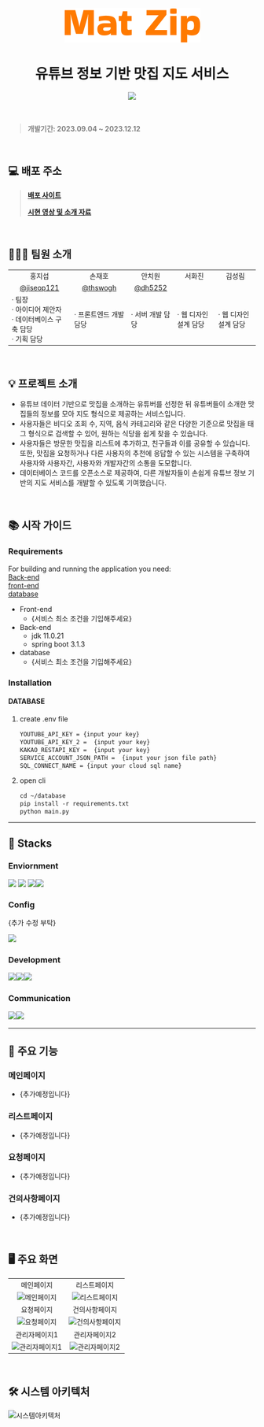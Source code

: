 
<p align="center">
  <img src="images/img_1.png" alt="맛집사이트로고">
</p>

<h1 align="center">유튜브 정보 기반 맛집 지도 서비스</h1>
<p align="center"><a href="https://hits.seeyoufarm.com"><img src="https://hits.seeyoufarm.com/api/count/incr/badge.svg?url=https%3A%2F%2Fgithub.com%2Fparkyolo%2FminiHanaInsurance&count_bg=%232BB1A9&title_bg=%23555555&icon=&icon_color=%23E7E7E7&title=hits&edge_flat=false"/></a></p>

<br>

> <p style="color:gray; font-weight:bold;"></p>
> <p style="color:gray; font-weight:bold;">개발기간: 2023.09.04 ~ 2023.12.12</p>

<br>

## 💻 배포 주소

> <p style="color:gray; font-weight:bold;"><a href={주소삽입}>배포 사이트</a><p>
> <p style="color:gray; font-weight:bold;"><a href="https://docs.google.com/presentation/d/1fYYMSaQyoykspMV_Ud-pYuITTyNAPKUc/edit?usp=sharing&ouid=110693294229754667378&rtpof=true&sd=true">시현 영상 및 소개 자료</a></p>

<br>

## 🙋🏻‍♀️ 팀원 소개
<table>
    <tr>
        <td align="center">홍지섭</td>
        <td align="center">손재호</td>
        <td align="center">안치원</td>
        <td align="center">서화진</td>
        <td align="center">김성림</td>
    </tr>
    <tr>
        <td align="center"><a href="https://github.com/jiseop121">@jiseop121</a></td>
        <td align="center"><a href="https://github.com/thswogh">@thswogh</a></td>
      <td align="center"><a href="https://github.com/dh5252">@dh5252</a></td>
    </tr>
    <tr>
        <td>&middot; 팀장<br>&middot; 아이디어 제안자<br>&middot; 데이터베이스 구축 담당<br>&middot; 기획 담당</td>
        <td>&middot; 프론트엔드 개발 담당</td>
        <td>&middot; 서버 개발 담당</td>
        <td>&middot; 웹 디자인 설계 담당</td>
        <td>&middot; 웹 디자인 설계 담당</td>
    </tr>
</table>

<br>

## 💡 프로젝트 소개
- 유튜브 데이터 기반으로 맛집을 소개하는 유튜버를 선정한 뒤 유튜버들이 소개한 맛집들의 정보를 모아 지도 형식으로 제공하는 서비스입니다.
- 사용자들은 비디오 조회 수, 지역, 음식 카테고리와 같은 다양한 기준으로 맛집을 태그 형식으로 검색할 수 있어, 원하는 식당을 쉽게 찾을 수 있습니다.
- 사용자들은 방문한 맛집을 리스트에 추가하고, 친구들과 이를 공유할 수 있습니다. 또한, 맛집을 요청하거나 다른 사용자의 추천에 응답할 수 있는 시스템을 구축하여 사용자와 사용자간, 사용자와 개발자간의 소통을 도모합니다.
- 데이터베이스 코드를 오픈소스로 제공하여, 다른 개발자들이 손쉽게 유튜브 정보 기반의 지도 서비스를 개발할 수 있도록 기여했습니다.

<br>

## 📚 시작 가이드
### Requirements
For building and running the application you need: 
<br>
<a href="https://github.com/InterfaceProject-Seoul-aRestaurant-Map/Seoul_Restaurant_Map/tree/merge">Back-end</a></td>
<br>
<a href="https://github.com/InterfaceProject-Seoul-aRestaurant-Map/Seoul_Restaurant_Map/tree/front-end">front-end</a></td>
<br>
<a href="https://github.com/InterfaceProject-Seoul-aRestaurant-Map/Seoul_Restaurant_Map/tree/database">database</a></td>
<br>
- Front-end
  - {서비스 최소 조건을 기입해주세요}
- Back-end
  - jdk 11.0.21
  - spring boot 3.1.3
- database
  - {서비스 최소 조건을 기입해주세요}

### Installation

#### DATABASE
1. create .env file
    ```
    YOUTUBE_API_KEY = {input your key}
    YOUTUBE_API_KEY_2 =  {input your key}
    KAKAO_RESTAPI_KEY =  {input your key}
    SERVICE_ACCOUNT_JSON_PATH =  {input your json file path}
    SQL_CONNECT_NAME = {input your cloud sql name}
   ```
2. open cli
    ```
    cd ~/database
    pip install -r requirements.txt
    python main.py
    ```

<hr style="border:0; height:2px; background:gray;">

## 🐸 Stacks

### Enviornment
<img src="https://img.shields.io/badge/VISUAL STUDIO CODE-007ACC?style=flat-square&logo=visualstudiocode&logoColor=white"> <img src="https://img.shields.io/badge/GIT-F05032?style=flat-square&logo=git&logoColor=white"> <img src="https://img.shields.io/badge/GITHUB-181717?style=flat-square&logo=github&logoColor=white"><img src="https://img.shields.io/badge/PyCharm-181717?style=flat-square&logo=pycharm&logoColor=white">

### Config
{추가 수정 부탁}

<img src="https://img.shields.io/badge/NPM-CB3837?style=flat-square&logo=npm&logoColor=white">

### Development
<img src="https://img.shields.io/badge/Spring-6DB33F?style=flat-square&logo=spring&logoColor=white"><img src="https://img.shields.io/badge/React-61DAFB?style=flat-square&logo=React&logoColor=white"><img src="https://img.shields.io/badge/Python-3776AB?style=flat-square&logo=python&logoColor=white">

### Communication
<img src="https://img.shields.io/badge/NOTION-000000?style=flat-square&logo=notion&logoColor=white"><img src="https://img.shields.io/badge/GITHUB-181717?style=flat-square&logo=github&logoColor=white">

<hr style="border:0; height:2px; background:gray;">

## 📖 주요 기능
### 메인페이지
- {추가예정입니다}
### 리스트페이지
- {추가예정입니다}
### 요청페이지
- {추가예정입니다}
### 건의사항페이지
- {추가예정입니다}

<br>

## 🖥️ 주요 화면
<table>
    <tr>
        <td align="center">메인페이지</td>
        <td align="center">리스트페이지</td>
    </tr>
    <tr>
        <td align="center"><span><img height="100%" src="https://ifh.cc/g/kcBdYq.jpg" alt="메인페이지"></span></td>
        <td align="center"><span><img height="100%" src="https://ifh.cc/g/S9dZt6.jpg" alt="리스트페이지"></span></td>
    </tr>
    <tr>
        <td align="center">요청페이지</td>
        <td align="center">건의사항페이지</td>
    </tr>
    <tr>
        <td align="center"><span><img height="100%" src="https://ifh.cc/g/oOm5d3.jpg" alt="요청페이지"></span></td>
        <td align="center"><span><img height="100%" src="https://ifh.cc/g/NQ2jd9.jpg" alt="건의사항페이지"></span></td>
    </tr>
  <tr>
        <td align="center">관리자페이지1</td>
        <td align="center">관리자페이지2</td>
    </tr>
    <tr>
        <td align="center"><span><img height="100%" src="https://ifh.cc/g/Mz31WL.jpg" alt="관리자페이지1"></span></td>
        <td align="center"><span><img height="100%" src="https://ifh.cc/g/ttsfxT.jpg" alt="관리자페이지2"></span></td>
    </tr>
</table>

<br>

## 🛠️ 시스템 아키텍처
![시스템아키텍처](images/img.png)
